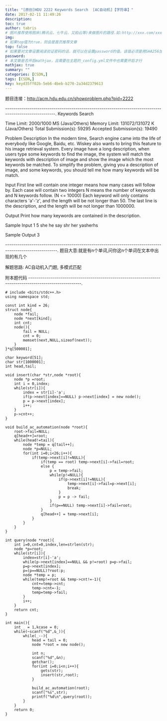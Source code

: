 ```yaml
---
title: "[原创]HDU 2222 Keywords Search  [AC自动机]【字符串】"
date: 2017-02-11 11:49:26
description:
toc: true
author: tabris
# 图片推荐使用图床(腾讯云、七牛云、又拍云等)来做图片的路径.如:http://xxx.com/xxx.jpg
img:
# 如果top值为true，则会是首页推荐文章
top: false
# 如果要对文章设置阅读验证密码的话，就可以在设置password的值，该值必须是用SHA256加密后的密码，防止被他人识破
password:
# 本文章是否开启mathjax，且需要在主题的_config.yml文件中也需要开启才行
mathjax: true
summary: ""
categories: [CSDN,]
tags: [CSDN,]
key: keyd35ff02b-5eb6-4beb-b270-2a34d2379613
---
```


题目连接：http://acm.hdu.edu.cn/showproblem.php?pid=2222

-------------------------------------------------------------------------------------------------------.
Keywords Search

Time Limit: 2000/1000 MS (Java/Others)    Memory Limit: 131072/131072 K (Java/Others)
Total Submission(s): 59295    Accepted Submission(s): 19490


Problem Description
In the modern time, Search engine came into the life of everybody like Google, Baidu, etc.
Wiskey also wants to bring this feature to his image retrieval system.
Every image have a long description, when users type some keywords to find the image, the system will match the keywords with description of image and show the image which the most keywords be matched.
To simplify the problem, giving you a description of image, and some keywords, you should tell me how many keywords will be match.


Input
First line will contain one integer means how many cases will follow by.
Each case will contain two integers N means the number of keywords and N keywords follow. (N <= 10000)
Each keyword will only contains characters 'a'-'z', and the length will be not longer than 50.
The last line is the description, and the length will be not longer than 1000000.


Output
Print how many keywords are contained in the description.

Sample Input
1
5
she
he
say
shr
her
yasherhs

Sample Output
3

--------------------------------------------------------------------------------------------------------.
题目大意:就是有n个单词,问你这n个单词在文本中出现的有几个

解题思路:
AC自动机入门题,
多模式匹配


附本题代码
--------------------------------------------------------------------------------------------------------.
```
# include <bits/stdc++.h>
using namespace std;

const int kind = 26;
struct node{
    node *fail;
    node *next[kind];
    int cnt;
    node(){
        fail = NULL;
        cnt = 0;
        memset(next,NULL,sizeof(next));
    }
}*q[500001];

char keyword[51];
char str[1000001];
int head,tail;

void insert(char *str,node *root){
    node *p =root;
    int i = 0,index;
    while(str[i]){
        index = str[i]-'a';
        if(p->next[index]==NULL) p->next[index] = new node();
        p = p->next[index];
        i++;
    }
    p->cnt++;
}

void build_ac_automation(node *root){
    root->fail=NULL;
    q[head++]=root;
    while(head!=tail){
        node *temp = q[tail++];
        node *p=NULL;
        for(int i=0;i<26;i++){
            if(temp->next[i]!=NULL){
                if(temp == root) temp->next[i]->fail=root;
                else {
                    p = temp->fail;
                    while(p!=NULL){
                        if(p->next[i]!=NULL){
                            temp->next[i]->fail=p->next[i];
                            break;
                        }
                        p = p -> fail;
                    }
                    if(p==NULL) temp->next[i]->fail=root;
                }
                q[head++] = temp->next[i];
            }
        }
    }
}

int query(node *root){
    int i=0,cnt=0,index,len=strlen(str);
    node *p=root;
    while(str[i]){
        index=str[i]-'a';
        while(p->next[index]==NULL && p!=root) p=p->fail;
        p=p->next[index];
        p=(p==NULL)?root:p;
        node *temp = p;
        while(temp!=root && temp->cnt!=-1){
            cnt+=temp->cnt;
            temp->cnt=-1;
            temp=temp->fail;
        }
        i++;
    }
    return cnt;
}

int main(){
    int _ = 1,kcase = 0;
    while(~scanf("%d",&_)){
        while(_--){
            head = tail = 0;
            node *root = new node();

            int n;
            scanf("%d",&n);
            getchar();
            for(int i=0;i<n;i++){
                gets(str);
                insert(str,root);
            }

            build_ac_automation(root);
            scanf("%s",str);
            printf("%d\n",query(root));
        }
    }
    return 0;
}

```